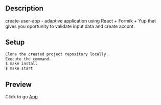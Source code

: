 ## Description

create-user-app - adaptive application using React + Formik + Yup that gives you oportunity to validate input data and create accont.

## Setup

```bash
Clone the created project repository locally.
Execute the command.
$ make install
$ make start
```

## Preview

Click to go [App](https://niramov.github.io/create-account-app/)
